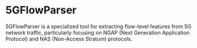 # 5GFlowParser
5GFlowParser is a specialized tool for extracting flow-level features from 5G network traffic, particularly focusing on NGAP (Next Generation Application Protocol) and NAS (Non-Access Stratum) protocols.
